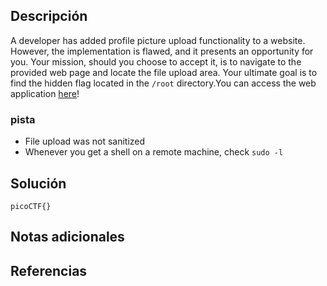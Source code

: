
## Descripción 

A developer has added profile picture upload functionality to a website. However, the implementation is flawed, and it presents an opportunity for you. Your mission, should you choose to accept it, is to navigate to the provided web page and locate the file upload area. Your ultimate goal is to find the hidden flag located in the `/root` directory.You can access the web application [here](http://standard-pizzas.picoctf.net:64079/)!
### pista

- File upload was not sanitized
- Whenever you get a shell on a remote machine, check `sudo -l`
## Solución






```
picoCTF{}
```

## Notas adicionales


## Referencias

